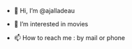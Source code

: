 - 👋 Hi, I’m @ajalladeau
- 👀 I’m interested in movies

 
- 📫 How to reach me : by mail or phone

<!---
ajalladeau/ajalladeau is a ✨ special ✨ repository because its `README.md` (this file) appears on your GitHub profile.
You can click the Preview link to take a look at your changes.
--->
